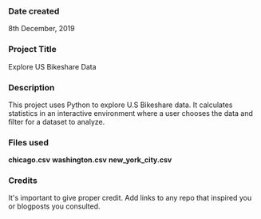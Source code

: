 ### Date created
8th December, 2019

### Project Title
Explore US Bikeshare Data

### Description
This project uses Python to explore U.S Bikeshare data. It calculates statistics in an interactive environment where a user chooses the data and filter for a dataset to analyze.

### Files used
**chicago.csv**
**washington.csv**
**new_york_city.csv**

### Credits
It's important to give proper credit. Add links to any repo that inspired you or blogposts you consulted.
